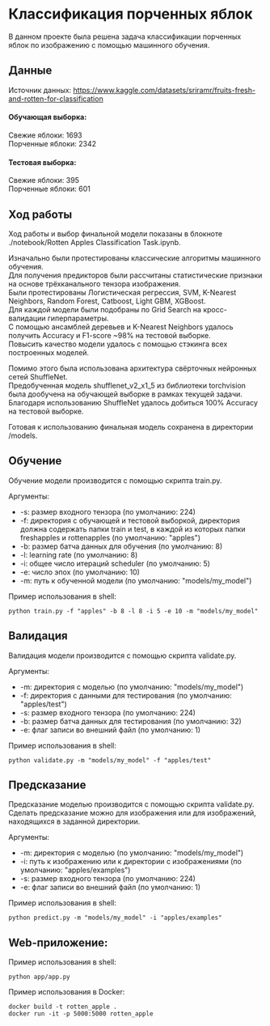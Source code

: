 # Классификация порченных яблок

В данном проекте была решена задача классификации порченных яблок по изображению с помощью машинного обучения.


## Данные
Источник данных: https://www.kaggle.com/datasets/sriramr/fruits-fresh-and-rotten-for-classification


#### Обучающая выборка:
Свежие яблоки: 1693 <br>
Порченные яблоки: 2342 <br>

#### Тестовая выборка:
Свежие яблоки: 395 <br>
Порченные яблоки: 601 <br>


## Ход работы
Ход работы и выбор финальной модели показаны в блокноте ./notebook/Rotten Apples Classification Task.ipynb.

Изначально были протестированы классические алгоритмы машинного обучения. <br>
Для получения предикторов были рассчитаны статистические признаки на основе трёхканального тензора изображения. <br>
Были протестированы Логистическая регрессия, SVM, K-Nearest Neighbors, Random Forest, Catboost, Light GBM, XGBoost. <br>
Для каждой модели были подобраны по Grid Search на кросс-валидации гиперпараметры. <br>
С помощью ансамблей деревьев и K-Nearest Neighbors удалось получить Accuracy и F1-score ~98% на тестовой выборке. <br>
Повысить качество модели удалось с помощью стэкинга всех построенных моделей.

Помимо этого была использована архитектура свёрточных нейронных сетей ShuffleNet. <br>
Предобученная модель shufflenet_v2_x1_5 из библиотеки torchvision была дообучена на обучающей выборке в рамках текущей задачи. <br>
Благодаря использованию ShuffleNet удалось добиться 100% Accuracy на тестовой выборке. <br>

Готовая к использованию финальная модель сохранена в директории /models.


## Обучение
Обучение модели производится с помощью скрипта train.py.

Аргументы:
* -s: размер входного тензора (по умолчанию: 224)
* -f: директория с обучающей и тестовой выборкой, директория должна содержать папки train и test, в каждой из которых папки freshapples и rottenapples (по умолчанию: "apples")
* -b: размер батча данных для обучения (по умолчанию: 8)
* -l: learning rate (по умолчанию: 8)
* -i: общее число итераций scheduler (по умолчанию: 5)
* -e: число эпох (по умолчанию: 10)
* -m: путь к обученной модели (по умолчанию: "models/my_model")

Пример использования в shell:
```
python train.py -f "apples" -b 8 -l 8 -i 5 -e 10 -m "models/my_model"
```


## Валидация
Валидация модели производится с помощью скрипта validate.py.

Аргументы:
* -m: директория с моделью (по умолчанию: "models/my_model")
* -f: директория с данными для тестирования (по умолчанию: "apples/test")
* -s: размер входного тензора (по умолчанию: 224)
* -b: размер батча данных для тестирования (по умолчанию: 32)
* -e: флаг записи во внешний файл (по умолчанию: 1)

Пример использования в shell:
```
python validate.py -m "models/my_model" -f "apples/test"
```


## Предсказание
Предсказание моделью производится с помощью скрипта validate.py. Сделать предсказание можно для изображения или для изображений, находящихся в заданной директории.

Аргументы:
* -m: директория с моделью (по умолчанию: "models/my_model")
* -i: путь к изображению или к директории с изображениями (по умолчанию: "apples/examples")
* -s: размер входного тензора (по умолчанию: 224)
* -e: флаг записи во внешний файл (по умолчанию: 1)

Пример использования в shell:
```
python predict.py -m "models/my_model" -i "apples/examples"
```


## Web-приложение:

Пример использования в shell:
```
python app/app.py
```

Пример использования в Docker:
```
docker build -t rotten_apple .
docker run -it -p 5000:5000 rotten_apple
```
